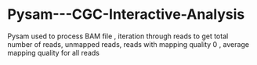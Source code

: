 # Pysam---CGC-Interactive-Analysis
Pysam used to process BAM file , iteration through reads to get total number of reads, unmapped reads, reads with mapping quality 0 , average mapping quality for all reads
